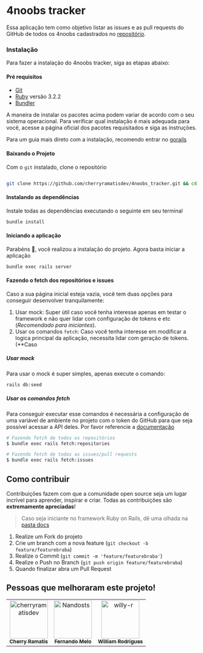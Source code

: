 # 4noobs tracker

Essa aplicação tem como objetivo listar as issues e as pull requests do GitHub de todos os 4noobs cadastrados no [repositório](https://github.com/he4rt/4noobs).

### Instalação

Para fazer a instalação do 4noobs tracker, siga as etapas abaixo:

#### Pré requisitos

- [Git](https://git-scm.com/downloads)
- [Ruby](https://www.ruby-lang.org/en/) versão 3.2.2
- [Bundler](https://bundler.io/)

A maneira de instalar os pacotes acima podem variar de acordo com o seu sistema operacional. Para verificar qual instalação é mais adequada para você, acesse a página oficial dos pacotes requisitados e siga as instruções.

Para um guia mais direto com a instalação, recomendo entrar no [gorails](https://gorails.com/setup)

#### Baixando o Projeto

Com o `git` instalado, clone o repositório

```sh

git clone https://github.com/cherryramatisdev/4noobs_tracker.git && cd 4noobs_tracker
```

#### Instalando as dependências

Instale todas as dependências executando o seguinte em seu terminal

```sh
bundle install
```

#### Iniciando a aplicação

Parabéns 🎉, você realizou a instalação do projeto. Agora basta iniciar a aplicação

```sh
bundle exec rails server
```

#### Fazendo o fetch dos repositórios e issues

Caso a sua página inicial esteja vazia, você tem duas opções para conseguir desenvolver tranquilamente:

1. Usar mock: Super útil caso você tenha interesse apenas em testar o framework e não quer lidar com configuração de tokens e etc (*Recomendado para iniciantes*).
2. Usar os comandos `fetch`: Caso você tenha interesse em modificar a logica principal da aplicação, necessita lidar com geração de tokens. (**Caso

##### Usar mock

Para usar o mock é super simples, apenas execute o comando:

```sh
rails db:seed
```

##### Usar os comandos fetch

Para conseguir executar esse comandos é necessária a configuração de uma variável de ambiente no projeto com o token do GitHub para que seja possível acessar a API deles. Por favor referencie a [documentação](/docs/3-como-criar-um-token-github.md)

```sh
# Fazendo fetch de todos os repositórios
$ bundle exec rails fetch:repositories

# Fazendo fetch de todas as issues/pull requests
$ bundle exec rails fetch:issues
```

## Como contribuir

Contribuições fazem com que a comunidade open source seja um lugar incrível para aprender, inspirar e criar. Todas as contribuições
são **extremamente apreciadas**!

> Caso seja iniciante no framework Ruby on Rails, dê uma olhada na [pasta docs](/docs/)

1. Realize um Fork do projeto
2. Crie um branch com a nova feature (`git checkout -b feature/featurebraba`)
3. Realize o Commit (`git commit -m 'feature/featurebraba'`)
4. Realize o Push no Branch (`git push origin feature/featurebraba`)
5. Quando finalizar abra um Pull Request

## Pessoas que melhoraram este projeto!

<!-- readme: collaborators,contributors -start -->
<table>
<tr>
    <td align="center">
        <a href="https://github.com/cherryramatisdev">
            <img src="https://avatars.githubusercontent.com/u/86631177?v=4" width="100;" alt="cherryramatisdev"/>
            <br />
            <sub><b>Cherry Ramatis</b></sub>
        </a>
    </td>
    <td align="center">
        <a href="https://github.com/Nandosts">
            <img src="https://avatars.githubusercontent.com/u/65089035?v=4" width="100;" alt="Nandosts"/>
            <br />
            <sub><b>Fernando Melo</b></sub>
        </a>
    </td>
    <td align="center">
        <a href="https://github.com/willy-r">
            <img src="https://avatars.githubusercontent.com/u/47596121?v=4" width="100;" alt="willy-r"/>
            <br />
            <sub><b>William Rodrigues</b></sub>
        </a>
    </td></tr>
</table>
<!-- readme: collaborators,contributors -end -->
